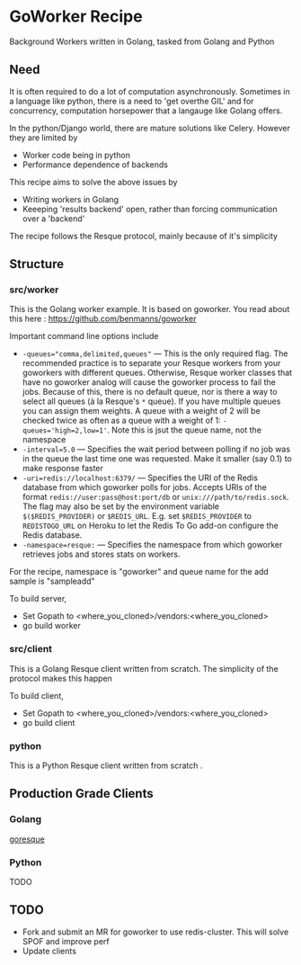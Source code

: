 # GoWorker Recipe

Background Workers written in Golang, tasked from Golang and Python

## Need

It is often required to do a lot of computation asynchronously. Sometimes in a 
language like python, there is a need  to 'get overthe GIL' and for  concurrency,
computation horsepower that a langauge like Golang offers.

In the python/Django world, there are mature solutions like Celery. However they
are limited by 
- Worker code being in python
- Performance dependence of backends

This recipe aims to solve the above issues by
- Writing workers in Golang
- Keeeping 'results backend' open, rather than forcing communication over a 
'backend'

The recipe follows the Resque protocol, mainly because of it's simplicity

## Structure 

### src/worker 
This is the Golang worker example. It is based on goworker. You read about this 
here : https://github.com/benmanns/goworker

Important command line options include


* `-queues="comma,delimited,queues"` — This is the only required flag. The recommended practice is to separate your Resque workers from your goworkers with different queues. Otherwise, Resque worker classes that have no goworker analog will cause the goworker process to fail the jobs. Because of this, there is no default queue, nor is there a way to select all queues (à la Resque's `*` queue). If you have multiple queues you can assign them weights. A queue with a weight of 2 will be checked twice as often as a queue with a weight of 1: `-queues='high=2,low=1'`. Note this is jsut the queue name, not the namespace
* `-interval=5.0` — Specifies the wait period between polling if no job was in the queue the last time one was requested. Make it smaller (say 0.1) to make response faster 
* `-uri=redis://localhost:6379/` — Specifies the URI of the Redis database from which goworker polls for jobs. Accepts URIs of the format `redis://user:pass@host:port/db` or `unix:///path/to/redis.sock`. The flag may also be set by the environment variable `$($REDIS_PROVIDER)` or `$REDIS_URL`. E.g. set `$REDIS_PROVIDER` to `REDISTOGO_URL` on Heroku to let the Redis To Go add-on configure the Redis database.
* `-namespace=resque:` — Specifies the namespace from which goworker retrieves jobs and stores stats on workers.

For the recipe, namespace  is "goworker" and queue name for the add sample is "sampleadd"

To build server, 
- Set Gopath to <where_you_cloned>/vendors:<where_you_cloned>
- go build worker

### src/client

This is a Golang Resque client written from scratch. The simplicity of the protocol
makes this happen


To build client, 
- Set Gopath to <where_you_cloned>/vendors:<where_you_cloned>
- go build client

### python

This is a Python Resque client written from scratch .


## Production Grade Clients

### Golang
[goresque](https://github.com/cookingkode/goresque) 

### Python
TODO

## TODO

* Fork and submit an MR for goworker to use redis-cluster. This will solve SPOF and
improve perf
* Update clients
